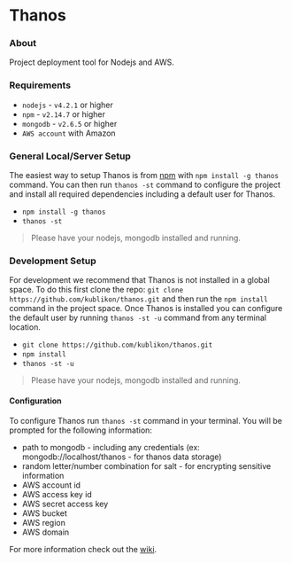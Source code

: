 Thanos
================

### About
Project deployment tool for Nodejs and AWS.


### Requirements
* `nodejs` - `v4.2.1` or higher
* `npm` - `v2.14.7` or higher
* `mongodb` - `v2.6.5` or higher
* `AWS account` with Amazon


### General Local/Server Setup
The easiest way to setup Thanos is from [npm](https://www.npmjs.com/package/thanos) with `npm install -g thanos` command. You can then run `thanos -st` command to configure the project and install all required dependencies including 
a default user for Thanos.

* `npm install -g thanos`
* `thanos -st`


> Please have your nodejs, mongodb installed and running.


### Development Setup
For development we recommend that Thanos is not installed in a global space. To do this first clone the repo: `git clone https://github.com/kublikon/thanos.git` and then run the `npm install` command in the project space. Once
Thanos is installed you can configure the default user by running `thanos -st -u` command from any terminal location.

* `git clone https://github.com/kublikon/thanos.git`
* `npm install`
* `thanos -st -u`


> Please have your nodejs, mongodb installed and running.


#### Configuration
To configure Thanos run `thanos -st` command in your terminal. You will be prompted for the following information:

* path to mongodb - including any credentials (ex: mongodb://localhost/thanos - for thanos data storage)
* random letter/number combination for salt - for encrypting sensitive information
* AWS account id
* AWS access key id
* AWS secret access key
* AWS bucket
* AWS region
* AWS domain

For more information check out the [wiki](https://github.com/kublikon/thanos/wiki).